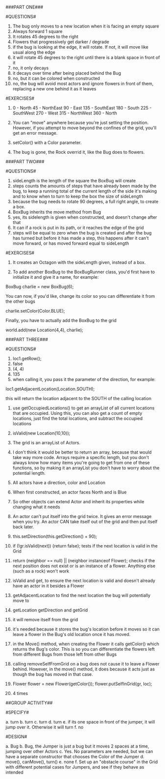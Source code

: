 ###PART ONE###

#QUESTIONS#

1. The bug only moves to a new location when it is facing an empty square
2. Always forward 1 square
3. It rotates 45 degrees to the right
4. Flowers that progressively get darker / degrade
5. if the bug is looking at the edge, it will rotate. If not, it will move like usual along the edge
6. it will rotate 45 degrees to the right until there is a blank space in front of it
7. no, it only decays
8. it decays over time after being placed behind the Bug
9. no, but it can be colored when constructed
10. no, the bug will avoid most actors and ignore flowers in front of them, replacing a new one behind it as it leaves

#EXERCISES#

1.  0   - North
    45  - NorthEast
    90  - East
    135 - SouthEast
    180 - South
    225 - SouthWest
    270 - West
    315 - NorthWest
    360 - North

2.  You can "move" anywhere because you're just setting the position. However, if you attempt to move beyond the confines of the grid, you'll get an error message.

3.  setColor() with a Color parameter.

4.  The bug is gone, the Rock overrid it, like the Bug does to flowers.


###PART TWO###

#QUESTIONS#

1.  sideLength is the length of the square the BoxBug will create
2.  steps counts the amounts of steps that have already been made by the bug, to keep a running total of the current length of the side it's making and to know when to turn to keep the box the size of sideLength
3. because the bug needs to rotate 90 degrees, a full right angle, to create a box.
4. BoxBug inherits the move method from Bug
5. yes, its sidelength is given when constructed, and doesn't change after that
6. It can if a rock is put in its path, or it reaches the edge of the grid
7. steps will be equal to zero when the bug is created and after the bug has turned but before it has made a step, this happens after it can't move forward, or has moved forward equal to sideLength

#EXERCISES#

1.  It creates an Octagon with the sideLength given, instead of a box.

5.  To add another BoxBug to the BoxBugRunner class, you'd first have to initialize it and give it a name, for example: 

BoxBug charlie = new BoxBug(6);

You can now, if you'd like, change its color so you can differentiate it from the other bugs

charlie.setColor(Color.BLUE);

Finally, you have to actually add the BoxBug to the grid

world.add(new Location(4,4), charlie);


###PART THREE###

#QUESTIONS#

1.  loc1.getRow();
2.  false
3.  (4, 4)
4.  135
5.  when calling it, you pass it the parameter of the direction, for example:

loc1.getAdjacentLocation(Location.SOUTH);

this will return the location adjacent to the SOUTH of the calling location

1.  use getOccupiedLocations() to get an arrayList of all current locations that are occupied. Using this, you can also get a count of empty locations, just find the total locations, and subtract the occupied locations
2.  isValid(new Location(10,10));
3.  The grid is an arrayList of Actors.
4.  I don't think it would be better to return an array, because that would take way more code. Arrays require a specific length, but you don't always know how many items you're going to get from one of these functions, so by making it an arrayList you don't have to worry about the potential length.

1. All actors have a direction, color and Location
2. When first constructed, an actor faces North and is Blue
3. So other objects can extend Actor and inherit its properties while changing what it needs
4. An actor can't put itself into the grid twice. It gives an error message when you try. An actor CAN take itself out of the grid and then put itself back later.
5. this.setDirection(this.getDirection() + 90);

1. if (!gr.isValid(next)) {return false}; tests if the next location is valid in the Grid
2. return (neighbor == null) || (neighbor instanceof Flower); checks if the next position does not exist or is an instance of a flower. Anything else (such as a rock) won't work
3. isValid and get, to ensure the next location is valid and doesn't already have an actor in it besides a Flower
4. getAdjacentLocation to find the next location the bug will potentially move to
5. getLocation getDirection and getGrid
6. it will remove itself from the grid
7. it's needed because it stores the bug's location before it moves so it can leave a flower in the Bug's old location once it has moved.
8. in the Move() method, when creating the Flower it calls getColor() which returns the Bug's color. This is so you can differentiate the flowers left from different Bugs from those left from other Bugs
9. calling removeSelfFromGrid on a bug does not cause it to leave a Flower behind. However, in the move() method, it does because it acts just as though the bug has moved in that case.
10. Flower flower = new Flower(getColor());
flower.putSelfInGrid(gr, loc);
11. 4 times

##GROUP ACTIVITY##

#SPECIFY#

a. turn
b. turn
c. turn
d. turn
e. if its one space in front of the jumper, it will jump over it. Otherwise it will turn
f. no

#DESIGN#

a. Bug
b. Bug, the Jumper is just a bug but it moves 2 spaces at a time, jumping over other Actors
c. Yes. No parameters are needed, but we can have a separate constructor that chooses the Color of the Jumper
d. move(), canMove(), turn()
e. none
f. Set up an "obstacle course" in the Grid with different potential cases for Jumpers, and see if they behave as intended